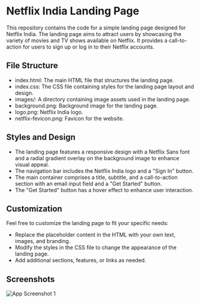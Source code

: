 
# Netflix India Landing Page

This repository contains the code for a simple landing page designed for Netflix India. The landing page aims to attract users by showcasing the variety of movies and TV shows available on Netflix. It provides a call-to-action for users to sign up or log in to their Netflix accounts.


## File Structure
- index.html: The main HTML file that structures the landing page.
- index.css: The CSS file containing styles for the landing page layout and design.
- images/: A directory containing image assets used in the landing page.
- background.png: Background image for the landing page.
- logo.png: Netflix India logo.
- netflix-fevicon.png: Favicon for the website.
## Styles and Design
- The landing page features a responsive design with a Netflix Sans font and a radial gradient overlay on the background image to enhance visual appeal.
- The navigation bar includes the Netflix India logo and a "Sign In" button.
- The main container comprises a title, subtitle, and a call-to-action section with an email input field and a "Get Started" button.
- The "Get Started" button has a hover effect to enhance user interaction.
## Customization
Feel free to customize the landing page to fit your specific needs:

- Replace the placeholder content in the HTML with your own text, images, and branding.
- Modify the styles in the CSS file to change the appearance of the landing page.
- Add additional sections, features, or links as needed.
## Screenshots

![App Screenshot 1](.\images\Screenshot(5).png)

